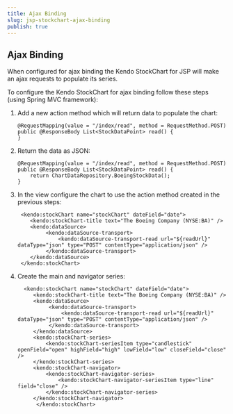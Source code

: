 ```yaml
---
title: Ajax Binding
slug: jsp-stockchart-ajax-binding
publish: true
---
```


## Ajax Binding

When configured for ajax binding the Kendo StockChart for JSP will make an ajax requests to populate its series.

To configure the Kendo StockChart for ajax binding follow these steps (using Spring MVC framework):

1.  Add a new action method which will return data to populate the chart:

	    @RequestMapping(value = "/index/read", method = RequestMethod.POST)
	    public @ResponseBody List<StockDataPoint> read() {
	    }

2.  Return the data as JSON:

	    @RequestMapping(value = "/index/read", method = RequestMethod.POST)
	    public @ResponseBody List<StockDataPoint> read() {
	        return ChartDataRepository.BoeingStockData();
	    }

3.  In the view configure the chart to use the action method created in the previous steps:

         <kendo:stockChart name="stockChart" dateField="date">
         	<kendo:stockChart-title text="The Boeing Company (NYSE:BA)" />
			<kendo:dataSource>
        	 	 <kendo:dataSource-transport>
             		 <kendo:dataSource-transport-read url="${readUrl}" dataType="json" type="POST" contentType="application/json" />
                 </kendo:dataSource-transport>
            </kendo:dataSource>
         </kendo:stockChart>

4. Create the main and navigator series:

         <kendo:stockChart name="stockChart" dateField="date">
         	<kendo:stockChart-title text="The Boeing Company (NYSE:BA)" />
			<kendo:dataSource>
        	 	 <kendo:dataSource-transport>
             		 <kendo:dataSource-transport-read url="${readUrl}" dataType="json" type="POST" contentType="application/json" />
                 </kendo:dataSource-transport>
            </kendo:dataSource>
		    <kendo:stockChart-series>
		    	<kendo:stockChart-seriesItem type="candlestick" openField="open" highField="high" lowField="low" closeField="close" />
		    </kendo:stockChart-series>
		    <kendo:stockChart-navigator>
		    	<kendo:stockChart-navigator-series>
		    		<kendo:stockChart-navigator-seriesItem type="line" field="close" />
		    	</kendo:stockChart-navigator-series>
		    </kendo:stockChart-navigator>
	         </kendo:stockChart>